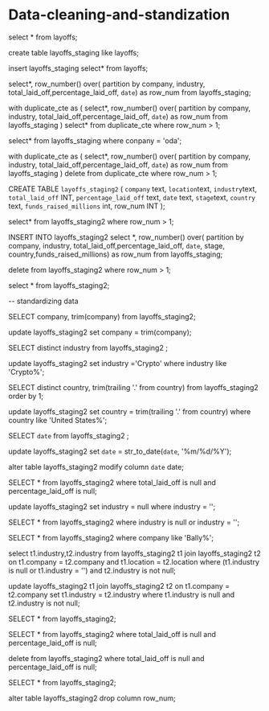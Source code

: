 # Data-cleaning-and-standization
select *
from layoffs;

create table layoffs_staging
like layoffs;


insert layoffs_staging
select*
from layoffs;


select*,
row_number() over(
partition by company, industry, total_laid_off,percentage_laid_off, `date`) as row_num
from layoffs_staging;


with duplicate_cte as
(
select*,
row_number() over(
partition by company, industry, total_laid_off,percentage_laid_off, `date`) as row_num
from layoffs_staging
)
select*
from duplicate_cte
where row_num > 1;

select*
from layoffs_staging
where conpany = 'oda';


with duplicate_cte as
(
select*,
row_number() over(
partition by company, industry, total_laid_off,percentage_laid_off, `date`) as row_num
from layoffs_staging
)
delete
from duplicate_cte
where row_num > 1;




CREATE TABLE `layoffs_staging2` (
`company` text,
`location`text,
`industry`text,
`total_laid_off` INT,
`percentage_laid_off` text,
`date` text,
`stage`text,
`country` text,
`funds_raised_millions` int,
row_num INT
);

select*
from layoffs_staging2
where row_num > 1;

INSERT INTO layoffs_staging2
select *,
row_number() over(
partition by company, industry, total_laid_off,percentage_laid_off, `date`, 
stage, country,funds_raised_millions) as row_num
from layoffs_staging;

delete
from layoffs_staging2
where row_num > 1;


select *
from layoffs_staging2;


-- standardizing data

SELECT company, trim(company)
from layoffs_staging2;

update layoffs_staging2
set company = trim(company);


SELECT distinct industry
from layoffs_staging2 ;

update layoffs_staging2
set industry ='Crypto'
where industry like 'Crypto%';


SELECT distinct country, trim(trailing '.' from country)
from layoffs_staging2 
order by 1;

update layoffs_staging2
set country = trim(trailing '.' from country)
where country like 'United States%';

SELECT `date`
from layoffs_staging2 ;

update layoffs_staging2
set `date` = str_to_date(`date`, '%m/%d/%Y');

alter table layoffs_staging2
modify column `date` date;

SELECT *
from layoffs_staging2
where total_laid_off is null 
and percentage_laid_off is null;


update layoffs_staging2
set industry = null
where industry = '';

SELECT *
from layoffs_staging2
where industry is null
or  industry = '';

SELECT *
from layoffs_staging2
where company like 'Bally%';


select t1.industry,t2.industry
from layoffs_staging2 t1
join layoffs_staging2 t2
on t1.company = t2.company
and t1.location = t2.location
where (t1.industry is null or t1.industry = '')
and t2.industry is not null;



update layoffs_staging2 t1
join layoffs_staging2 t2
on t1.company = t2.company
set t1.industry = t2.industry
where t1.industry is null 
and t2.industry is not null;


SELECT *
from layoffs_staging2;



SELECT *
from layoffs_staging2
where total_laid_off is null 
and percentage_laid_off is null;


delete
from layoffs_staging2
where total_laid_off is null 
and percentage_laid_off is null;


SELECT *
from layoffs_staging2;


alter table layoffs_staging2
drop column row_num;
